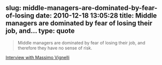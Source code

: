 slug: middle-managers-are-dominated-by-fear-of-losing
date: 2010-12-18 13:05:28
title: Middle managers are dominated by fear of losing their job, and...
type: quote
---

> Middle managers are dominated by fear of losing their job, and therefore they have no sense of risk.

[Interview with Massimo Vignelli](http://t.co/BiVMJja)
